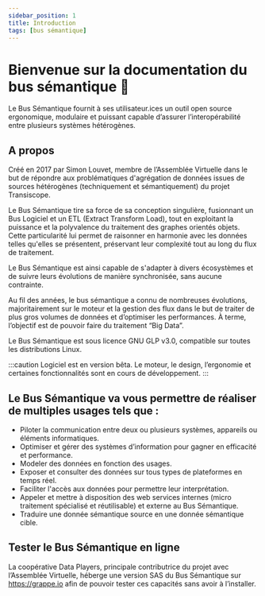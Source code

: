 ```yaml
---
sidebar_position: 1
title: Introduction
tags: [bus sémantique]
---
```


# Bienvenue sur la documentation du bus sémantique 🌻

Le Bus Sémantique fournit à ses utilisateur.ices un outil open source ergonomique, modulaire et puissant capable d’assurer l’interopérabilité entre plusieurs systèmes hétérogènes.

## A propos
Créé en 2017 par Simon Louvet, membre de l’Assemblée Virtuelle dans le but de répondre aux problématiques d'agrégation de données issues de sources hétérogènes (techniquement et sémantiquement) du projet Transiscope. 

Le Bus Sémantique tire sa force de sa conception singulière, fusionnant un Bus Logiciel et un ETL (Extract Transform Load), tout en exploitant la puissance et la polyvalence du traitement des graphes orientés objets. Cette particularité lui permet de raisonner en harmonie avec les données telles qu'elles se présentent, préservant leur complexité tout au long du flux de traitement. 

Le Bus Sémantique est ainsi capable de s'adapter à divers écosystèmes et de suivre leurs évolutions de manière synchronisée, sans aucune contrainte.

Au fil des années, le bus sémantique a connu de nombreuses évolutions, majoritairement sur le moteur et la gestion des flux dans le but de traiter de plus gros volumes de données et d’optimiser les performances. À terme, l’objectif est de pouvoir faire du traitement “Big Data”.

Le Bus Sémantique est sous licence GNU GLP v3.0, compatible sur toutes les distributions Linux. 

:::caution Logiciel est en version bêta. Le moteur, le design, l’ergonomie et certaines fonctionnalités sont en cours de développement. :::

## Le Bus Sémantique va vous permettre de réaliser de multiples usages tels que :

-  Piloter la communication entre deux ou plusieurs systèmes, appareils ou éléments informatiques.	
-  Optimiser et gérer des systèmes d’information pour gagner en efficacité et performance.
-  Modeler des données en fonction des usages.
-  Exposer et consulter des données sur tous types de plateformes en temps réel.	
-  Faciliter l'accès aux données pour permettre leur interprétation.
-  Appeler et mettre à disposition des web services internes (micro traitement spécialisé et réutilisable) et externe au Bus Sémantique.
-  Traduire une donnée sémantique source en une donnée sémantique cible.

## Tester le Bus Sémantique en ligne
La coopérative Data Players, principale contributrice du projet avec l’Assemblée Virtuelle, héberge une version SAS du Bus Sémantique sur https://grappe.io afin de pouvoir tester ces capacités sans avoir à l’installer. 

